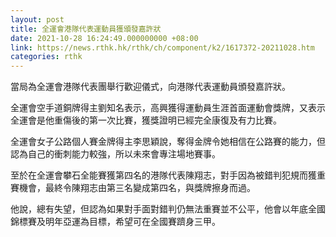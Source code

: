 ```yaml
---
layout: post
title: 全運會港隊代表運動員獲頒發嘉許狀
date: 2021-10-28 16:24:49.000000000 +08:00
link: https://news.rthk.hk/rthk/ch/component/k2/1617372-20211028.htm
categories: rthk
---
```


當局為全運會港隊代表團舉行歡迎儀式，向港隊代表運動員頒發嘉許狀。

全運會空手道銅牌得主劉知名表示，高興獲得運動員生涯首面運動會獎牌，又表示全運會是他重傷後的第一次比賽，獲獎證明已經完全康復及有力比賽。

全運會女子公路個人賽金牌得主李思穎說，奪得金牌令她相信在公路賽的能力，但認為自己的衝刺能力較強，所以未來會專注場地賽事。

至於在全運會攀石全能賽獲第四名的港隊代表陳翔志，對手因為被錯判犯規而獲重賽機會，最終令陳翔志由第三名變成第四名，與獎牌擦身而過。

他說，總有失望，但認為如果對手面對錯判仍無法重賽並不公平，他會以年底全國錦標賽及明年亞運為目標，希望可在全國賽躋身三甲。
